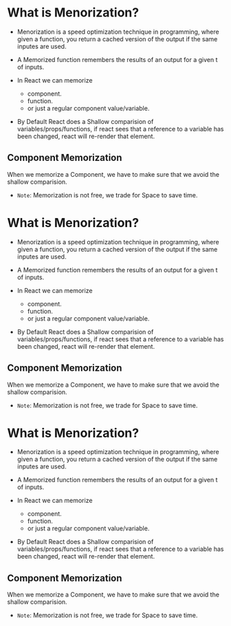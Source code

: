 # What is Menorization?

- Menorization is a speed optimization technique in programming, where given a function, you return a cached version of the output if the same inputes are used.
- A Memorized function remembers the results of an output for a given t of inputs.
- In React we can memorize

  - component.
  - function.
  - or just a regular component value/variable.

- By Default React does a Shallow comparision of variables/props/functions, if react sees that a reference to a variable has been changed, react will re-render that element.

## Component Memorization

When we memorize a Component, we have to make sure that we avoid the shallow comparision.

- `Note`: Memorization is not free, we trade for Space to save time.
# What is Menorization?

- Menorization is a speed optimization technique in programming, where given a function, you return a cached version of the output if the same inputes are used.
- A Memorized function remembers the results of an output for a given t of inputs.
- In React we can memorize

  - component.
  - function.
  - or just a regular component value/variable.

- By Default React does a Shallow comparision of variables/props/functions, if react sees that a reference to a variable has been changed, react will re-render that element.

## Component Memorization

When we memorize a Component, we have to make sure that we avoid the shallow comparision.

- `Note`: Memorization is not free, we trade for Space to save time.
# What is Menorization?

- Menorization is a speed optimization technique in programming, where given a function, you return a cached version of the output if the same inputes are used.
- A Memorized function remembers the results of an output for a given t of inputs.
- In React we can memorize

  - component.
  - function.
  - or just a regular component value/variable.

- By Default React does a Shallow comparision of variables/props/functions, if react sees that a reference to a variable has been changed, react will re-render that element.

## Component Memorization

When we memorize a Component, we have to make sure that we avoid the shallow comparision.

- `Note`: Memorization is not free, we trade for Space to save time.

